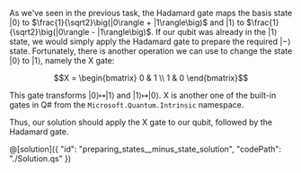 As we've seen in the previous task, the Hadamard gate maps the basis state $|0\rangle$ to $\frac{1}{\sqrt2}\big(|0\rangle + |1\rangle\big)$ and $|1\rangle$ to $\frac{1}{\sqrt2}\big(|0\rangle - |1\rangle\big)$. 
If our qubit was already in the $|1\rangle$ state, we would simply apply the Hadamard gate to prepare the required $|-\rangle$ state. 
Fortunately, there is another operation we can use to change the state $|0\rangle$ to $|1\rangle$, namely the X gate:

$$X = \begin{bmatrix} 0 & 1 \\ 1 & 0 \end{bmatrix}$$

This gate transforms $|0\rangle \longmapsto |1\rangle$ and $|1\rangle \longmapsto |0\rangle$.
X is another one of the built-in gates in Q# from the `Microsoft.Quantum.Intrinsic` namespace.

Thus, our solution should apply the X gate to our qubit, followed by the Hadamard gate.

@[solution]({
    "id": "preparing_states__minus_state_solution",
    "codePath": "./Solution.qs"
})

